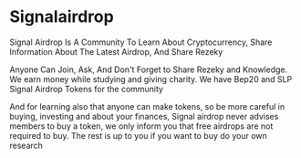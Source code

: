 # Signalairdrop
Signal Airdrop Is A Community To Learn About Cryptocurrency, Share Information About The Latest Airdrop, And Share Rezeky 

Anyone Can Join, Ask, And Don't Forget to Share Rezeky and Knowledge.
We earn money while studying and giving charity.
We have Bep20 and SLP Signal Airdrop Tokens for the community

And for learning also that anyone can make tokens, so be more careful in buying, investing and about your finances, Signal airdrop never advises members to buy a token, we only inform you that free airdrops are not required to buy.
The rest is up to you if you want to buy do your own research
